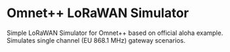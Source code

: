 # Omnet++ LoRaWAN Simulator

Simple LoRaWAN Simulator for Omnet++ based on official aloha example. 
Simulates single channel (EU 868.1 MHz) gateway scenarios. 
